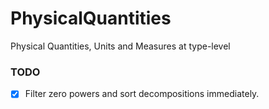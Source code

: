 # PhysicalQuantities
Physical Quantities, Units and Measures at type-level

### TODO

- [x] Filter zero powers and sort decompositions immediately.
